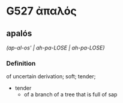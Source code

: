 # G527 ἀπαλός

## apalós

_(ap-al-os' | ah-pa-LOSE | ah-pa-LOSE)_

### Definition

of uncertain derivation; soft; tender; 

- tender
  - of a branch of a tree that is full of sap
